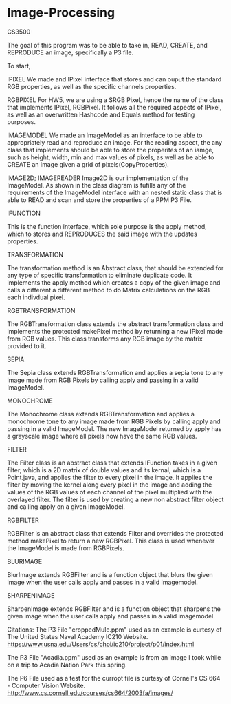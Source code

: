 # Image-Processing
CS3500 

The goal of this program was to be able to take in, READ, CREATE, and REPRODUCE an image, specifically a P3 file.

To start,

IPIXEL
We made and IPixel interface that stores and can ouput the standard RGB properties, as well as the specific channels properties. 

RGBPIXEL
For HW5, we are using a SRGB Pixel, hence the name of the class that implements IPixel, RGBPixel. It follows all the required aspects of IPixel, as well as an overwritten Hashcode and Equals method for testing purposes. 

IMAGEMODEL
We made an ImageModel as an interface to be able to appropriately read and reproduce an image. For the reading aspect, the any class that implements should be able to store the properites of an iamge, such as height, width, min and max values of pixels, as well as be able to CREATE an image given a grid of pixels(CopyProperties).

IMAGE2D; IMAGEREADER
Image2D is our implementation of the ImageModel. As shown in the class diagram is fufills any of the requirements of the ImageModel interface with an nested static class that is able to READ and scan and store the properties of a PPM P3 File.

IFUNCTION 

This is the function interface, which sole purpose is the apply method, which to stores and REPRODUCES the said image with the updates properties.

TRANSFORMATION

The transformation method is an Abstract class, that should be extended for any type of specific transformation to eliminate duplicate code. It implements the apply method which creates a copy of the given image and calls a different a different method to do Matrix calculations on the RGB each indivdual pixel. 

RGBTRANSFORMATION

The RGBTransformation class extends the abstract transformation class and implements the protected makePixel method by returning a new IPixel made from RGB values. This class transforms any RGB image by the matrix provided to it.

SEPIA

The Sepia class extends RGBTransformation and applies a sepia tone to any image made from RGB Pixels by calling apply and passing in a valid ImageModel.

MONOCHROME

The Monochrome class extends RGBTransformation and applies a monochrome tone to any image made from RGB Pixels by calling apply and passing in a valid ImageModel. The new ImageModel returned by apply has a grayscale image where all pixels now have the same RGB values.

FILTER

The Filter class is an abstract class that extends IFunction takes in a given filter, which is a 2D matrix of double values and its kernal, which is a Point.java, and applies the filter to every pixel in the image. It applies the filter by moving the kernel along every pixel in the image and adding the values of the RGB values of each channel of the pixel multiplied with the overlayed filter. The filter is used by creating a new non abstract filter object  and calling apply on a given ImageModel.

RGBFILTER

RGBFilter is an abstract class that extends Filter and overrides the protected method makePixel to return a new RGBPixel. This class is used whenever the ImageModel is made from RGBPixels.

BLURIMAGE

BlurImage extends RGBFilter and is a function object that blurs the given image when the user calls apply and passes in a valid imagemodel.

SHARPENIMAGE

SharpenImage extends RGBFilter and is a function object that sharpens the given image when the user calls apply and passes in a valid imagemodel.

Citations: 
The P3 File "croppedMule.ppm" used as an example is curtesy of The United States Naval Academy IC210 Website. 
https://www.usna.edu/Users/cs/choi/ic210/project/p01/index.html

The P3 File "Acadia.ppm" used as an example is from an image I took while on a trip to Acadia Nation Park this spring.

The P6 File used as a test for the curropt file is curtesy of Cornell's CS 664 - Computer Vision Website. 
http://www.cs.cornell.edu/courses/cs664/2003fa/images/



